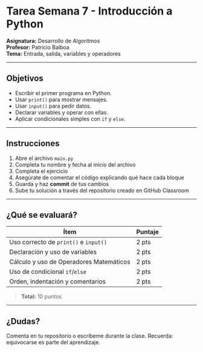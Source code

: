 # Tarea Semana 7 - Introducción a Python

**Asignatura:** Desarrollo de Algoritmos  
**Profesor:** Patricio Balboa  
**Tema:** Entrada, salida, variables y operadores

---

## Objetivos

- Escribir el primer programa en Python.
- Usar `print()` para mostrar mensajes.
- Usar `input()` para pedir datos.
- Declarar variables y operar con ellas.
- Aplicar condicionales simples con `if` y `else`.

---

## Instrucciones

1. Abre el archivo `main.py`
2. Completa tu nombre y fecha al inicio del archivo
3. Completa el ejercicio
4. Asegúrate de comentar el código explicando qué hace cada bloque
5. Guarda y haz **commit** de tus cambios
6. Sube tu solución a través del repositorio creado en GitHub Classroom

---

## ¿Qué se evaluará?

| Ítem                                   | Puntaje |
| -------------------------------------- | ------- |
| Uso correcto de `print()` e `input()`  | 2 pts   |
| Declaración y uso de variables         | 2 pts   |
| Cálculo y uso de Operadores Matemáticos | 2 pts   |
| Uso de condicional `if`/`else`         | 2 pts   |
| Orden, indentación y comentarios       | 2 pts   |

> **Total:** 10 puntos

---

## ¿Dudas?

Comenta en tu repositorio o escríbeme durante la clase. Recuerda: equivocarse es parte del aprendizaje.
